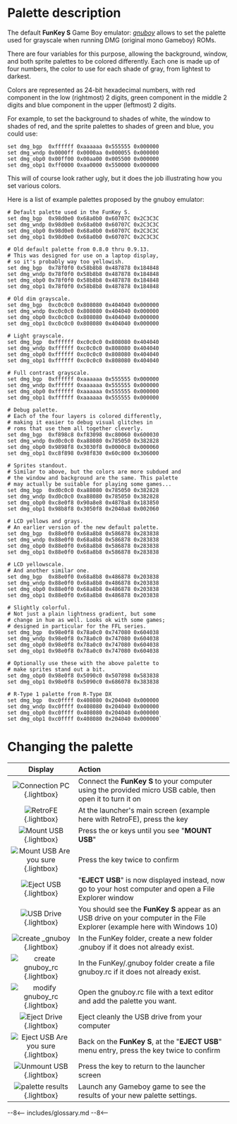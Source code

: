 # Palette description

The default **FunKey S** Game Boy emulator: _[gnuboy][1]_ allows to
set the palette used for grayscale when running DMG (original mono
Gameboy) ROMs.

There are four variables for this purpose, allowing the background,
window, and both sprite palettes to be colored differently. Each one
is made up of four numbers, the color to use for each shade of gray,
from lightest to darkest.

Colors are represented as 24-bit hexadecimal numbers, with red
component in the low (rightmost) 2 digits, green component in the
middle 2 digits and blue component in the upper (leftmost) 2 digits.

For example, to set the background to shades of white, the window to
shades of red, and the sprite palettes to shades of green and blue,
you could use:

```
set dmg_bgp  0xffffff 0xaaaaaa 0x555555 0x000000
set dmg_wndp 0x0000ff 0x0000aa 0x000055 0x000000
set dmg_obp0 0x00ff00 0x00aa00 0x005500 0x000000
set dmg_obp1 0xff0000 0xaa0000 0x550000 0x000000
```

This will of course look rather ugly, but it does the job illustrating
how you set various colors.

Here is a list of example palettes proposed by the gnuboy emulator:

```
# Default palette used in the FunKey S.
set dmg_bgp  0x98d0e0 0x68a0b0 0x60707C 0x2C3C3C
set dmg_wndp 0x98d0e0 0x68a0b0 0x60707C 0x2C3C3C
set dmg_obp0 0x98d0e0 0x68a0b0 0x60707C 0x2C3C3C
set dmg_obp1 0x98d0e0 0x68a0b0 0x60707C 0x2C3C3C

# Old default palette from 0.8.0 thru 0.9.13.
# This was designed for use on a laptop display, 
# so it's probably way too yellowish.
set dmg_bgp  0x78f0f0 0x58b8b8 0x487878 0x184848
set dmg_wndp 0x78f0f0 0x58b8b8 0x487878 0x184848
set dmg_obp0 0x78f0f0 0x58b8b8 0x487878 0x184848
set dmg_obp1 0x78f0f0 0x58b8b8 0x487878 0x184848

# Old dim grayscale.
set dmg_bgp  0xc0c0c0 0x808080 0x404040 0x000000
set dmg_wndp 0xc0c0c0 0x808080 0x404040 0x000000
set dmg_obp0 0xc0c0c0 0x808080 0x404040 0x000000
set dmg_obp1 0xc0c0c0 0x808080 0x404040 0x000000

# Light grayscale.
set dmg_bgp  0xffffff 0xc0c0c0 0x808080 0x404040
set dmg_wndp 0xffffff 0xc0c0c0 0x808080 0x404040
set dmg_obp0 0xffffff 0xc0c0c0 0x808080 0x404040
set dmg_obp1 0xffffff 0xc0c0c0 0x808080 0x404040

# Full contrast grayscale.
set dmg_bgp  0xffffff 0xaaaaaa 0x555555 0x000000
set dmg_wndp 0xffffff 0xaaaaaa 0x555555 0x000000
set dmg_obp0 0xffffff 0xaaaaaa 0x555555 0x000000
set dmg_obp1 0xffffff 0xaaaaaa 0x555555 0x000000

# Debug palette. 
# Each of the four layers is colored differently, 
# making it easier to debug visual glitches in 
# roms that use them all together cleverly.
set dmg_bgp  0xf898c8 0xf83098 0xc80060 0x600030
set dmg_wndp 0xd0c0c0 0xa88080 0x785050 0x382828
set dmg_obp0 0x9898f8 0x3030f8 0x0000c8 0x000060
set dmg_obp1 0xc8f898 0x98f830 0x60c800 0x306000

# Sprites standout. 
# Similar to above, but the colors are more subdued and 
# the window and background are the same. This palette
# may actually be suitable for playing some games...
set dmg_bgp  0xd0c0c0 0xa88080 0x785050 0x382828
set dmg_wndp 0xd0c0c0 0xa88080 0x785050 0x382828
set dmg_obp0 0xc8e0f8 0x90a8e8 0x4878a8 0x183850
set dmg_obp1 0x98b8f8 0x3050f8 0x2040a8 0x002060

# LCD yellows and grays. 
# An earlier version of the new default palette.
set dmg_bgp  0x88e0f0 0x68a8b8 0x586878 0x283838
set dmg_wndp 0x88e0f0 0x68a8b8 0x586878 0x283838
set dmg_obp0 0x88e0f0 0x68a8b8 0x586878 0x283838
set dmg_obp1 0x88e0f0 0x68a8b8 0x586878 0x283838

# LCD yellowscale. 
# And another similar one.
set dmg_bgp  0x88e0f0 0x68a8b8 0x486878 0x203838
set dmg_wndp 0x88e0f0 0x68a8b8 0x486878 0x203838
set dmg_obp0 0x88e0f0 0x68a8b8 0x486878 0x203838
set dmg_obp1 0x88e0f0 0x68a8b8 0x486878 0x203838

# Slightly colorful. 
# Not just a plain lightness gradient, but some 
# change in hue as well. Looks ok with some games; 
# designed in particular for the FFL series.
set dmg_bgp  0x98e0f8 0x78a0c0 0x747080 0x604038
set dmg_wndp 0x98e0f8 0x78a0c0 0x747080 0x604038
set dmg_obp0 0x98e0f8 0x78a0c0 0x747080 0x604038
set dmg_obp1 0x98e0f8 0x78a0c0 0x747080 0x604038

# Optionally use these with the above palette to 
# make sprites stand out a bit.
set dmg_obp0 0x98e0f8 0x5090c0 0x507898 0x583838
set dmg_obp1 0x98e0f8 0x5090c0 0x686078 0x383838

# R-Type 1 palette from R-Type DX
set dmg_bgp  0xc0ffff 0x408080 0x204040 0x000000
set dmg_wndp 0xc0ffff 0x408080 0x204040 0x000000
set dmg_obp0 0xc0ffff 0x408080 0x204040 0x000000
set dmg_obp1 0xc0ffff 0x408080 0x204040 0x000000`
```

# Changing the palette

|                         **Display**                                             | **Action**                                                                                                                  |
| :-----------------------------------------------------------------------------: | :---------------------------------------------------------------------------------------------------------------------------|
| ![Connection PC](/assets/images/Connection_PC.png){.lightbox}                   | Connect the **FunKey S** to your computer using the provided micro USB cable, then open it to turn it on                    |
| ![RetroFE](/assets/images/RetroFE.png){.lightbox}                               | At the launcher's main screen (example here with RetroFE), press the <i class="funkey-menu"></i> key                        |
| ![Mount USB](/assets/images/Mount_USB.png){.lightbox}                           | Press the <i class="funkey-up"></i> or <i class="funkey-down"></i> keys until you see "**MOUNT USB**"                       |
| ![Mount USB Are you sure](/assets/images/Mount_USB_are_you_sure.png){.lightbox} | Press the <i class="funkey-A"></i> key twice to confirm                                                                     |
| ![Eject USB](/assets/images/Eject_USB.png){.lightbox}                           | "**EJECT USB**" is now displayed instead, now go to your host computer and open a File Explorer window                      |
| ![USB Drive](/assets/images/USB_Drive.png){.lightbox}                           | You should see the **FunKey S** appear as an USB drive on your computer in the File Explorer (example here with Windows 10) |
| ![create _gnuboy](/assets/images/create_gnuboy_folder.png){.lightbox}           | In the FunKey folder, create a new folder .gnuboy if it does not already exist.                                             |
| ![create gnuboy_rc](/assets/images/create_gnuboy_rc_file.png){.lightbox}        | In the FunKey/.gnuboy folder create a file gnuboy.rc if it does not already exist.                                          |
| ![modify gnuboy_rc](/assets/images/set_palette.png){.lightbox}                  | Open the gnuboy.rc file with a text editor and add the palette you want.                                                    |
| ![Eject Drive](/assets/images/Eject_Drive.png){.lightbox}                       | Eject cleanly the USB drive from your computer                                                                              |
| ![Eject USB Are you sure](/assets/images/Eject_USB_are_you_sure.png){.lightbox} | Back on the **FunKey S**, at the "**EJECT USB**" menu entry, press the <i class="funkey-A"></i> key twice to confirm        |
| ![Unmount USB](/assets/images/Mount_USB.png){.lightbox}                         | Press the <i class="funkey-menu"></i> key to return to the launcher screen                                                  |
| ![palette results](/assets/images/results_palette.png){.lightbox}               | Launch any Gameboy game to see the results of your new palette settings.                                                    |

[1]: https://github.com/rofl0r/gnuboy

--8<--
includes/glossary.md
--8<--
